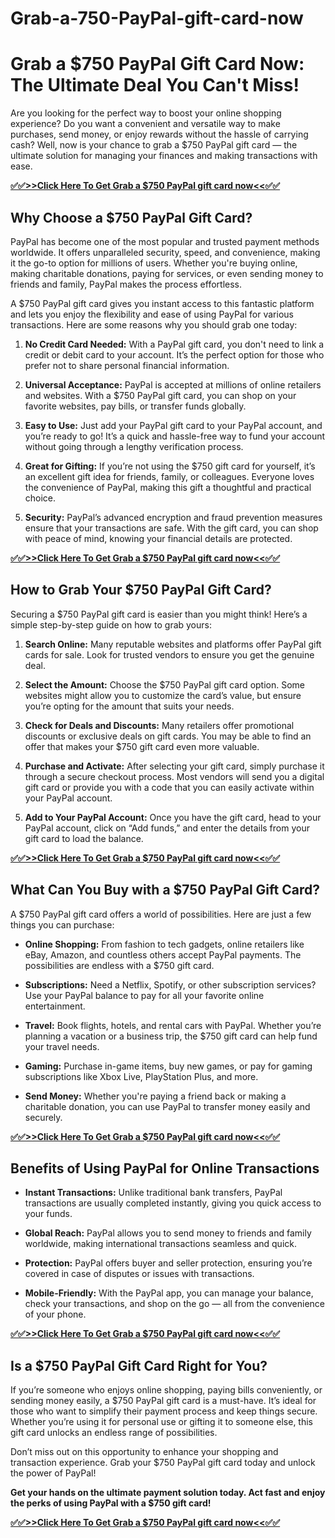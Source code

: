 # Grab-a-750-PayPal-gift-card-now
# Grab a $750 PayPal Gift Card Now: The Ultimate Deal You Can't Miss!

Are you looking for the perfect way to boost your online shopping experience? Do you want a convenient and versatile way to make purchases, send money, or enjoy rewards without the hassle of carrying cash? Well, now is your chance to grab a $750 PayPal gift card — the ultimate solution for managing your finances and making transactions with ease.

**[✅✅>>Click Here To Get Grab a $750 PayPal gift card now<<✅✅](https://sky.tg24shop.com/750-paypal-gift-card/)**

## Why Choose a $750 PayPal Gift Card?

PayPal has become one of the most popular and trusted payment methods worldwide. It offers unparalleled security, speed, and convenience, making it the go-to option for millions of users. Whether you're buying online, making charitable donations, paying for services, or even sending money to friends and family, PayPal makes the process effortless.

A $750 PayPal gift card gives you instant access to this fantastic platform and lets you enjoy the flexibility and ease of using PayPal for various transactions. Here are some reasons why you should grab one today:

1. **No Credit Card Needed:** With a PayPal gift card, you don't need to link a credit or debit card to your account. It’s the perfect option for those who prefer not to share personal financial information.
  
2. **Universal Acceptance:** PayPal is accepted at millions of online retailers and websites. With a $750 PayPal gift card, you can shop on your favorite websites, pay bills, or transfer funds globally.
  
3. **Easy to Use:** Just add your PayPal gift card to your PayPal account, and you’re ready to go! It’s a quick and hassle-free way to fund your account without going through a lengthy verification process.

4. **Great for Gifting:** If you’re not using the $750 gift card for yourself, it’s an excellent gift idea for friends, family, or colleagues. Everyone loves the convenience of PayPal, making this gift a thoughtful and practical choice.

5. **Security:** PayPal’s advanced encryption and fraud prevention measures ensure that your transactions are safe. With the gift card, you can shop with peace of mind, knowing your financial details are protected.

**[✅✅>>Click Here To Get Grab a $750 PayPal gift card now<<✅✅](https://sky.tg24shop.com/750-paypal-gift-card/)**

## How to Grab Your $750 PayPal Gift Card?

Securing a $750 PayPal gift card is easier than you might think! Here’s a simple step-by-step guide on how to grab yours:

1. **Search Online:** Many reputable websites and platforms offer PayPal gift cards for sale. Look for trusted vendors to ensure you get the genuine deal.
  
2. **Select the Amount:** Choose the $750 PayPal gift card option. Some websites might allow you to customize the card’s value, but ensure you’re opting for the amount that suits your needs.
  
3. **Check for Deals and Discounts:** Many retailers offer promotional discounts or exclusive deals on gift cards. You may be able to find an offer that makes your $750 gift card even more valuable.
  
4. **Purchase and Activate:** After selecting your gift card, simply purchase it through a secure checkout process. Most vendors will send you a digital gift card or provide you with a code that you can easily activate within your PayPal account.
  
5. **Add to Your PayPal Account:** Once you have the gift card, head to your PayPal account, click on “Add funds,” and enter the details from your gift card to load the balance.

**[✅✅>>Click Here To Get Grab a $750 PayPal gift card now<<✅✅](https://sky.tg24shop.com/750-paypal-gift-card/)**

## What Can You Buy with a $750 PayPal Gift Card?

A $750 PayPal gift card offers a world of possibilities. Here are just a few things you can purchase:

- **Online Shopping:** From fashion to tech gadgets, online retailers like eBay, Amazon, and countless others accept PayPal payments. The possibilities are endless with a $750 gift card.
  
- **Subscriptions:** Need a Netflix, Spotify, or other subscription services? Use your PayPal balance to pay for all your favorite online entertainment.
  
- **Travel:** Book flights, hotels, and rental cars with PayPal. Whether you’re planning a vacation or a business trip, the $750 gift card can help fund your travel needs.
  
- **Gaming:** Purchase in-game items, buy new games, or pay for gaming subscriptions like Xbox Live, PlayStation Plus, and more.

- **Send Money:** Whether you're paying a friend back or making a charitable donation, you can use PayPal to transfer money easily and securely.

**[✅✅>>Click Here To Get Grab a $750 PayPal gift card now<<✅✅](https://sky.tg24shop.com/750-paypal-gift-card/)**

## Benefits of Using PayPal for Online Transactions

- **Instant Transactions:** Unlike traditional bank transfers, PayPal transactions are usually completed instantly, giving you quick access to your funds.

- **Global Reach:** PayPal allows you to send money to friends and family worldwide, making international transactions seamless and quick.

- **Protection:** PayPal offers buyer and seller protection, ensuring you’re covered in case of disputes or issues with transactions.

- **Mobile-Friendly:** With the PayPal app, you can manage your balance, check your transactions, and shop on the go — all from the convenience of your phone.

**[✅✅>>Click Here To Get Grab a $750 PayPal gift card now<<✅✅](https://sky.tg24shop.com/750-paypal-gift-card/)**

## Is a $750 PayPal Gift Card Right for You?

If you’re someone who enjoys online shopping, paying bills conveniently, or sending money easily, a $750 PayPal gift card is a must-have. It’s ideal for those who want to simplify their payment process and keep things secure. Whether you’re using it for personal use or gifting it to someone else, this gift card unlocks an endless range of possibilities. 

Don’t miss out on this opportunity to enhance your shopping and transaction experience. Grab your $750 PayPal gift card today and unlock the power of PayPal!

**Get your hands on the ultimate payment solution today. Act fast and enjoy the perks of using PayPal with a $750 gift card!**


**[✅✅>>Click Here To Get Grab a $750 PayPal gift card now<<✅✅](https://sky.tg24shop.com/750-paypal-gift-card/)**


